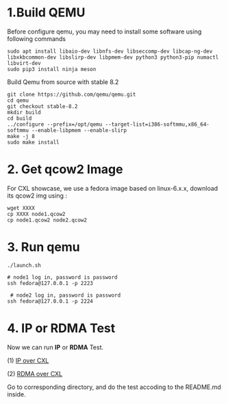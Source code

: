 # 1.Build QEMU 

 Before configure qemu, you may need to install some software using following commands
 ```
 sudo apt install libaio-dev libnfs-dev libseccomp-dev libcap-ng-dev libxkbcommon-dev libslirp-dev libpmem-dev python3 python3-pip numactl libvirt-dev
 sudo pip3 install ninja meson
 ```

Build Qemu from source with stable 8.2

 ```
git clone https://github.com/qemu/qemu.git
cd qemu
git checkout stable-8.2
mkdir build
cd build
../configure --prefix=/opt/qemu --target-list=i386-softmmu,x86_64-softmmu --enable-libpmem --enable-slirp
make -j 8
sudo make install
 ```

# 2. Get qcow2 Image

For CXL showcase, we use a fedora image based on linux-6.x.x, download its qcow2 img using :

```
wget XXXX
cp XXXX node1.qcow2
cp node1.qcow2 node2.qcow2
```

 # 3. Run qemu
 ```
 ./launch.sh

 # node1 log in, password is password
 ssh fedora@127.0.0.1 -p 2223

  # node2 log in, password is password
 ssh fedora@127.0.0.1 -p 2224

 ```

# 4. IP or RDMA Test
Now we can run **IP** or **RDMA** Test.

(1) [IP over CXL](../../ip/cxl/README.md)


(2) [RDMA over CXL](../../rdma/cxl/README.md)


Go to corresponding directory, and do the test accoding to the README.md inside. 